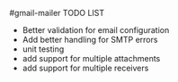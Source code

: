 #gmail-mailer TODO LIST

*  Better validation for email configuration
*  Add better handling for SMTP errors
*  unit testing
*  add support for multiple attachments 
*  add support for multiple receivers
